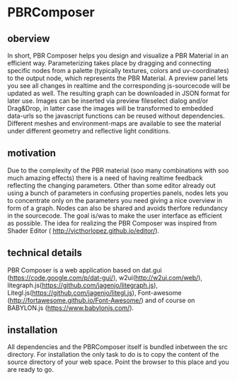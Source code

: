 # PBRComposer
## oberview
In short, PBR Composer helps you design and visualize a PBR Material in an efficient way. Parameterizing takes place by dragging and connecting specific nodes from a palette (typically textures, colors and uv-coordinates) to the output node, which represents the PBR Material. A preview panel lets you see all changes in realtime and the corresponding js-sourcecode will be updated as well. The resulting graph  can be downloaded in JSON format for later use. Images can be inserted via preview fileselect dialog and/or Drag&Drop, in latter case the images will be transformed to embedded data-urls so the javascript functions can be reused without dependencies. Different meshes and environment-maps are available to see the material under different geometry and reflective light conditions.
## motivation
Due to the complexity of the PBR material (soo many combinations with soo much amazing effects) there is a need of having realtime feedback reflecting the changing parameters. Other than some editor already out using a bunch of parameters in confusing properties panels, nodes lets you to concentrate only on the parameters you need giving a nice overview in form of a graph. Nodes can also be shared and avoids therfore redundancy in the sourcecode. The goal is/was to make the user interface as efficient as possible. The idea for realizing the PBR Composer was inspired from Shader Editor ( http://victhorlopez.github.io/editor/).
## technical details
PBR Composer is a web application based on dat.gui (https://code.google.com/p/dat-gui/), w2ui(http://w2ui.com/web/), litegraph.js(https://github.com/jagenjo/litegraph.js), Litegl.js(https://github.com/jagenjo/litegl.js), Font-awesome (http://fortawesome.github.io/Font-Awesome/) and of course on BABYLON.js (https://www.babylonjs.com/). 
## installation
All dependencies and the PBRComposer itself is bundled inbetween the src directory. For installation the only task to do is to copy the content of the source directory of your web space. Point the browser to this place and you are ready to go.
